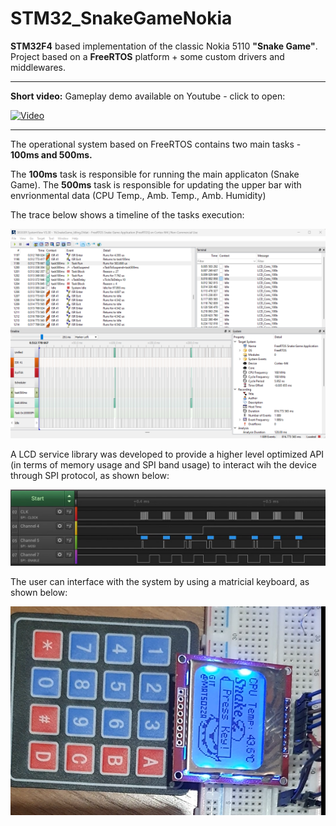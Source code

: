 # STM32_SnakeGameNokia

**STM32F4** based implementation of the classic Nokia 5110 **"Snake Game"**. Project based on a **FreeRTOS** platform + some custom drivers and middlewares.

---
**Short video:** Gameplay demo available on Youtube - click to open: 
 
[![Video](https://img.youtube.com/vi/vmf_LfWBd14/0.jpg)](https://youtu.be/watch?v=vmf_LfWBd14)

---

The operational system based on FreeRTOS contains two main tasks - **100ms and 500ms.**

The **100ms** task is responsible for running the main applicaton (Snake Game).
The **500ms** task is responsible for updating the upper bar with envrionmental data (CPU Temp., Amb. Temp., Amb. Humidity)

The trace below shows a timeline of the tasks execution:

![TaskTiming](./images/taskTiming.png)

A LCD service library was developed to provide a higher level optimized API (in terms of memory usage and SPI band usage) to interact wih the device through SPI protocol, as shown below:

![LCD_SPI](./images/spiLCD.png)

The user can interface with the system by using a matricial keyboard, as shown below:

![LCD_SPI](./images/keyboard.png)
